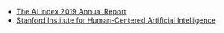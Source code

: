 - [The AI Index 2019 Annual Report](https://hai.stanford.edu/sites/g/files/sbiybj10986/f/ai_index_2019_report.pdf)
- [Stanford Institute for Human-Centered Artificial Intelligence](https://hai.stanford.edu)